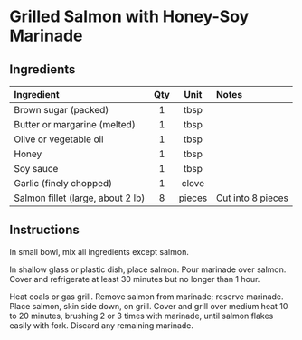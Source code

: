 # Grilled Salmon with Honey-Soy Marinade

## Ingredients
| Ingredient                        | Qty | Unit  | Notes                             |
|:----------------------------------|:---:|:-----:|:----------------------------------|
| Brown sugar (packed)              | 1   | tbsp  |                                  |
| Butter or margarine (melted)      | 1   | tbsp  |                                  |
| Olive or vegetable oil            | 1   | tbsp  |                                  |
| Honey                             | 1   | tbsp  |                                  |
| Soy sauce                         | 1   | tbsp  |                                  |
| Garlic (finely chopped)           | 1   | clove |                                  |
| Salmon fillet (large, about 2 lb) | 8   | pieces| Cut into 8 pieces                |
                                                                         

## Instructions
In small bowl, mix all ingredients except salmon.

In shallow glass or plastic dish, place salmon. Pour marinade
over salmon. Cover and refrigerate at least 30 minutes but no
longer than 1 hour.

Heat coals or gas grill. Remove salmon from marinade; reserve
marinade. Place salmon, skin side down, on grill. Cover and grill
over medium heat 10 to 20 minutes, brushing 2 or 3 times with
marinade, until salmon flakes easily with fork. Discard any
remaining marinade.